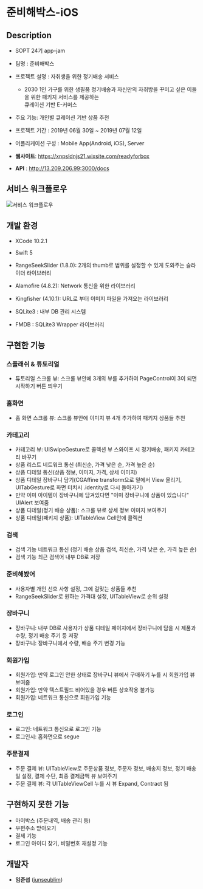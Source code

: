 # 준비해박스-iOS

## Description
* SOPT 24기 app-jam

* 팀명 : 준비해박스

* 프로젝트 설명 : 자취생을 위한 정기배송 서비스
  * 2030 1인 가구를 위한 생필품 정기배송과 자신만의 자취방을 꾸미고 싶은 이들을 위한 패키지 서비스를 제공하는  
  큐레이션 기반 E-커머스

* 주요 기능: 개인별 큐레이션 기반 상품 추천

* 프로젝트 기간 : 2019년 06월 30일 ~ 2019년 07월 12일

* 어플리케이션 구성 : Mobile App(Android, iOS), Server

* **웹사이트**: https://xnpsldnjs21.wixsite.com/readyforbox

* **API** : http://13.209.206.99:3000/docs



## 서비스 워크플로우
![서비스 워크플로우](./images/workflow.jpeg)



## 개발 환경 

* XCode 10.2.1

* Swift 5 

* RangeSeekSlider (1.8.0): 2개의 thumb로 범위를 설정할 수 있게 도와주는 슬라이더 라이브러리

* Alamofire (4.8.2): Network 통신을 위한 라이브러리

* Kingfisher (4.10.1): URL로 부터 이미지 파일을 가져오는 라이브러리

* SQLite3 : 내부 DB 관리 시스템

* FMDB : SQLite3 Wrapper 라이브러리 

## 구현한 기능

### 스플래쉬 & 튜토리얼
* 튜토리얼 스크롤 뷰: 스크롤 뷰안에 3개의 뷰를 추가하여 PageControl이 3이 되면 시작하기 버튼 띄우기

### 홈화면
* 홈 화면 스크롤 뷰: 스크롤 뷰안에 이미지 뷰 4개 추가하여 패키지 상품들 추천

### 카테고리
* 카테고리 뷰: UISwipeGesture로 콜렉션 뷰 스와이프 시 정기배송, 패키지 카테고리 바꾸기
* 상품 리스트 네트워크 통신 (최신순, 가격 낮은 순, 가격 높은 순)
* 상품 디테일 통신(상품 정보, 이미지, 가격, 상세 이미지)
* 상품 디테일 장바구니 담기(CGAffine transform으로 밑에서 View 올리기, UITabGesture로 화면 터치시 .identity로 다시 돌아가기)
* 만약 이미 아이템이 장바구니에 담겨있다면 "이미 장바구니에 상품이 있습니다" UIAlert 보여줌
* 상품 디테일(정기 배송 상품): 스크롤 뷰로 상세 정보 이미지 보여주기
* 상품 디테일(패키지 상품): UITableView Cell안에 콜렉션

### 검색
* 검색 기능 네트워크 통신 (정기 배송 상품 검색, 최신순, 가격 낮은 순, 가격 높은 순)
* 검색 기능 최근 검색어 내부 DB로 저장

### 준비해봤어
* 사용자별 개인 선호 사항 설정, 그에 걸맞는 상품들 추천
* RangeSeekSlider로 원하는 가격대 설정, UITableView로 순위 설정

### 장바구니
* 장바구니: 내부 DB로 사용자가 상품 디테일 페이지에서 장바구니에 담을 시 제품과 수량, 정기 배송 주기 등 저장
* 장바구니: 장바구니에서 수량, 배송 주기 변경 기능

### 회원가입
* 회원가입: 만약 로그인 안한 상태로 장바구니 뷰에서 구매하기 누를 시 회원가입 뷰 보여줌
* 회원가입: 만약 텍스트필드 비어있을 경우 버튼 상호작용 불가능
* 회원가입: 네트워크 통신으로 회원가입 기능

### 로그인
* 로그인: 네트워크 통신으로 로그인 기능
* 로그인시: 홈화면으로 segue

### 주문결제
* 주문 결제 뷰: UITableView로 주문상품 정보, 주문자 정보, 배송지 정보, 정기 배송일 설정, 결제 수단, 최종 결제금액 뷰 보여주기
* 주문 결제 뷰: 각 UITableViewCell 누를 시 뷰 Expand, Contract 됨



## 구현하지 못한 기능
* 마이박스 (주문내역, 배송 관리 등)
* 우편주소 받아오기
* 결제 기능
* 로그인 아이디 찾기, 비밀번호 재설정 기능







## 개발자

*  **임준섭** ([junseublim](https://github.com/junseublim))
